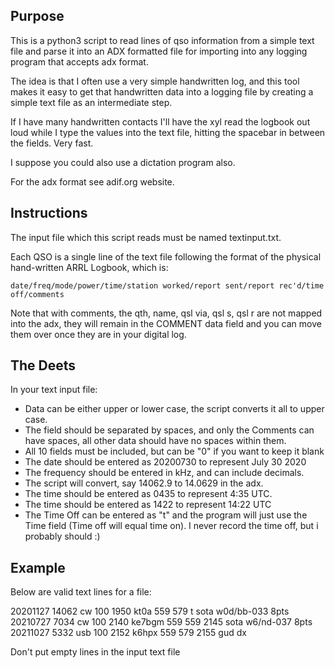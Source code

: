 ## Purpose 

   This is a python3 script to read lines of qso information from a simple text file and parse it into an ADX formatted file for importing into any logging program that accepts adx format.

   The idea is that I often use a very simple handwritten log, and this tool makes it easy to get that handwritten data into a logging file by creating a simple text file as an intermediate step.

   If I have many handwritten contacts I'll have the xyl read the logbook out loud while I type the values into the text file, hitting the spacebar in between the fields. Very fast. 

   I suppose you could also use a dictation program also.

   For the adx format see adif.org website.
   
## Instructions

   The input file which this script reads must be named textinput.txt.

   Each QSO is a single line of the text file following the format of the physical hand-written ARRL Logbook, which is: 

`date/freq/mode/power/time/station worked/report sent/report rec'd/time off/comments`

   Note that with comments, the qth, name, qsl via, qsl s, qsl r are not mapped into the adx, they will remain in the COMMENT data field and you can move them over once they are in your digital log.

## The Deets

   In your text input file:

* Data can be either upper or lower case, the script converts it all to upper case.
* The field should be separated by spaces, and only the Comments can have spaces, all other data should have no spaces within them.
* All 10 fields must be included, but can be "0" if you want to keep it blank
* The date should be entered as 20200730 to represent July 30 2020
* The frequency should be entered in kHz, and can include decimals.
* The script will convert, say 14062.9 to 14.0629 in the adx.
* The time should be entered as 0435 to represent 4:35 UTC.
* The time should be entered as 1422 to represent 14:22 UTC
* The Time Off can be entered as "t" and the program will just use the Time field (Time off will equal time on). I never record the time off, but i probably should :)
   
## Example

   Below are valid text lines for a file:

20201127 14062 cw 100 1950 kt0a 559 579 t sota w0d/bb-033  8pts
20210727 7034 cw 100 2140 ke7bgm 559 559 2145 sota w6/nd-037  8pts 
20211027 5332 usb 100 2152 k6hpx 559 579 2155 gud dx

   Don't put empty lines in the input text file

